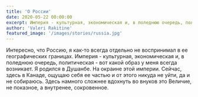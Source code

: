 ```yaml
---
title: 'О России'
date: 2020-05-22 00:00:00
excerpt: Империя - культурная, экономическая и, в поледнюю очередь, политическая
author: 'Valeri Rakitine'
featured_image: '/images/stories/russia.jpg'
---
```


Интересно, что Россию, я как-то всегда отдельно не воспринимал в ее географических границах. Империя - культурная, экономическая и, в поледнюю очередь, политическая - вот какой образ у меня всегда возникает. 
Я родился в Душанбе. На окраине этой империи. 
Сейчас, здесь в Канаде, ощущаю себя ее частью и от этого никуда не уйти, да и не собираюсь. 
Здесь намного сложнее вдохнуть во внуков это Величие, не показное, а внутренее, сокровенное.
